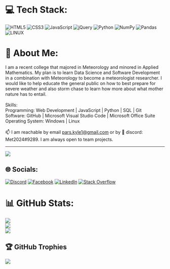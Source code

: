 # 💻 Tech Stack:
![HTML5](https://img.shields.io/badge/html5-%23E34F26.svg?style=for-the-badge&logo=html5&logoColor=white) ![CSS3](https://img.shields.io/badge/css3-%231572B6.svg?style=for-the-badge&logo=css3&logoColor=white) ![JavaScript](https://img.shields.io/badge/javascript-%23323330.svg?style=for-the-badge&logo=javascript&logoColor=%23F7DF1E) ![jQuery](https://img.shields.io/badge/jquery-%230769AD.svg?style=for-the-badge&logo=jquery&logoColor=white) 
![Python](https://img.shields.io/badge/python-3670A0?style=for-the-badge&logo=python&logoColor=ffdd54)  ![NumPy](https://img.shields.io/badge/numpy-%23013243.svg?style=for-the-badge&logo=numpy&logoColor=white) ![Pandas](https://img.shields.io/badge/pandas-%23150458.svg?style=for-the-badge&logo=pandas&logoColor=white) ![LINUX](https://img.shields.io/badge/Linux-FCC624?style=for-the-badge&logo=linux&logoColor=black)

# 💫 About Me:
I am a recent college that majored in Meteorology and minored in Applied Mathematics. My plan is to learn Data Science and Software Development in a combination with Meteorology to become a meteorologist researcher. I would like to help educate the general public on how to best prepare for severe weather and also storm chase to learn how more about what mother nature has to entail.<br><br>Skills:<br>Programming: Web Development | JavaScript | Python | SQL | Git<br>Software: GitHub | Microsoft Visual Studio Code | Microsoft Office Suite<br>Operating System: Windows | Linux<br><br>📫 I am reachable by email pars.kyle1@gmail.com or by 👯 discord: Met2024#9289. I am always open to team projects.

---
[![](https://visitcount.itsvg.in/api?id=Kyl67899&icon=0&color=0)](https://visitcount.itsvg.in)

## 🌐 Socials:
[![Discord](https://img.shields.io/badge/Discord-%237289DA.svg?logo=discord&logoColor=white)](https://discord.gg/Met2024#9289) [![Facebook](https://img.shields.io/badge/Facebook-%231877F2.svg?logo=Facebook&logoColor=white)](https://facebook.com/https://www.facebook.com/kyp.wx/) [![LinkedIn](https://img.shields.io/badge/LinkedIn-%230077B5.svg?logo=linkedin&logoColor=white)](https://linkedin.com/in/kyle-parsotan) [![Stack Overflow](https://img.shields.io/badge/-Stackoverflow-FE7A16?logo=stack-overflow&logoColor=white)](https://stackoverflow.com/users/kyle-y-parsotan) 


# 📊 GitHub Stats:
![](https://github-readme-stats.vercel.app/api?username=Kyl67899&theme=dark&hide_border=false&include_all_commits=false&count_private=false)<br/>
![](https://github-readme-streak-stats.herokuapp.com/?user=Kyl67899&theme=dark&hide_border=false)<br/>
![](https://github-readme-stats.vercel.app/api/top-langs/?username=Kyl67899&theme=dark&hide_border=false&include_all_commits=false&count_private=false&layout=compact)

## 🏆 GitHub Trophies
![](https://github-profile-trophy.vercel.app/?username=Kyl67899&theme=radical&no-frame=false&no-bg=true&margin-w=4)


<!-- Proudly created with GPRM ( https://gprm.itsvg.in ) -->

<!--
**Kyl67899/Kyl67899** is a ✨ _special_ ✨ repository because its `README.md` (this file) appears on your GitHub profile.

Here are some ideas to get you started:

- 🔭 I’m currently working on ...
- 🌱 I’m currently learning ...
- 👯 I’m looking to collaborate on ...
- 🤔 I’m looking for help with ...
- 💬 Ask me about ...
- 📫 How to reach me: ...
- 😄 Pronouns: ...
- ⚡ Fun fact: ...
-->
